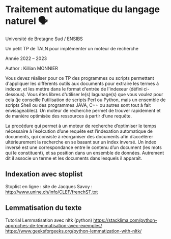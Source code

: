 # Traitement automatique du langage naturel 🗣️

Université de Bretagne Sud / ENSIBS

Un petit TP de TALN pour implémenter un moteur de recherche

Année 2022 – 2023

Author : Killian MONNIER

Vous devez réaliser pour ce TP des programmes ou scripts permettant d'appliquer les différents
outils aux documents pour extraire les termes à indexer, et les mettre dans le format d'entrée de
l'indexeur (défini ci-dessous). Vous êtes libres d'utiliser le(s) lagunage(s) que vous voulez pour cela
(je conseille l'utilisation de scripts Perl ou Python, mais un ensemble de scripts Shell ou des
programmes JAVA, C++ ou autres sont tout à fait envisageables).
Un moteur de recherche permet de trouver rapidement et de manière optimisée des ressources à
partir d’une requête.

La procédure qui permet à un moteur de recherche d’optimiser le temps nécessaire à l’exécution
d’une requête est l’indexation automatique de documents, qui consiste à réorganiser des documents
afin d’accélérer ultérieurement la recherche en se basant sur un index inversé.
Un index inversé est une correspondance entre le contenu d’un document (les mots qui le
constituent), et sa position dans un ensemble de données. Autrement dit il associe un terme et les
documents dans lesquels il apparaît.

## Indexation avec stoplist
Stoplist en ligne : site de Jacques Savoy : http://www.unine.ch/info/CLEF/frenchST.txt

## Lemmatisation du texte
Tutorial Lemmatisation avec nltk (python)
https://stacklima.com/python-approches-de-lemmatisation-avec-exemples/
https://www.geeksforgeeks.org/python-lemmatization-with-nltk/
